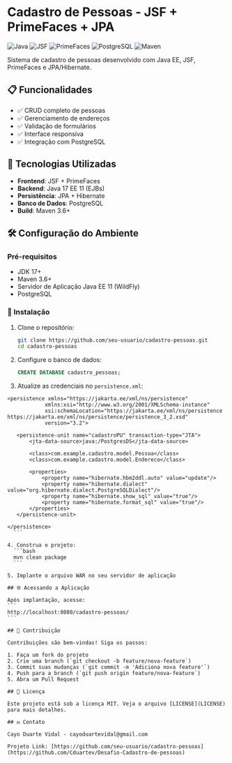 # Cadastro de Pessoas - JSF + PrimeFaces + JPA

![Java](https://img.shields.io/badge/Java-ED8B00?style=for-the-badge&logo=openjdk&logoColor=white)
![JSF](https://img.shields.io/badge/JSF-2.2+-orange)
![PrimeFaces](https://img.shields.io/badge/PrimeFaces-10.0+-blue)
![PostgreSQL](https://img.shields.io/badge/PostgreSQL-13+-blue?logo=postgresql)
![Maven](https://img.shields.io/badge/Maven-3.6+-red?logo=apache-maven)

Sistema de cadastro de pessoas desenvolvido com Java EE, JSF, PrimeFaces e JPA/Hibernate.

## 📋 Funcionalidades

- ✅ CRUD completo de pessoas
- ✅ Gerenciamento de endereços
- ✅ Validação de formulários
- ✅ Interface responsiva
- ✅ Integração com PostgreSQL

## 🚀 Tecnologias Utilizadas

- **Frontend**: JSF + PrimeFaces 
- **Backend**: Java 17 EE 11  (EJBs)
- **Persistência**: JPA + Hibernate 
- **Banco de Dados**: PostgreSQL 
- **Build**: Maven 3.6+

## 🛠️ Configuração do Ambiente

### Pré-requisitos

- JDK 17+
- Maven 3.6+
- Servidor de Aplicação Java EE 11 (WildFly)
- PostgreSQL

### 🔧 Instalação

1. Clone o repositório:
   ```bash
   git clone https://github.com/seu-usuario/cadastro-pessoas.git
   cd cadastro-pessoas
   ```

2. Configure o banco de dados:
   ```sql
   CREATE DATABASE cadastro_pessoas;
   ```

3. Atualize as credenciais no `persistence.xml`:
  
 ```` <?xml version="1.0" encoding="UTF-8"?>
<persistence xmlns="https://jakarta.ee/xml/ns/persistence"
             xmlns:xsi="http://www.w3.org/2001/XMLSchema-instance"
             xsi:schemaLocation="https://jakarta.ee/xml/ns/persistence https://jakarta.ee/xml/ns/persistence/persistence_3_2.xsd"
             version="3.2">

    <persistence-unit name="cadastroPU" transaction-type="JTA">
        <jta-data-source>java:/PostgresDS</jta-data-source>

        <class>com.example.cadastro.model.Pessoa</class>
        <class>com.example.cadastro.model.Endereco</class>

        <properties>
            <property name="hibernate.hbm2ddl.auto" value="update"/>
            <property name="hibernate.dialect" value="org.hibernate.dialect.PostgreSQLDialect"/>
            <property name="hibernate.show_sql" value="true"/>
            <property name="hibernate.format_sql" value="true"/>
        </properties>
    </persistence-unit>

</persistence>
   ```

4. Construa o projeto:
   ```bash
   mvn clean package
   ```

5. Implante o arquivo WAR no seu servidor de aplicação

## 🌐 Acessando a Aplicação

Após implantação, acesse:
```
http://localhost:8080/cadastro-pessoas/
```

## 🤝 Contribuição

Contribuições são bem-vindas! Siga os passos:

1. Faça um fork do projeto
2. Crie uma branch (`git checkout -b feature/nova-feature`)
3. Commit suas mudanças (`git commit -m 'Adiciona nova feature'`)
4. Push para a branch (`git push origin feature/nova-feature`)
5. Abra um Pull Request

## 📄 Licença

Este projeto está sob a licença MIT. Veja o arquivo [LICENSE](LICENSE) para mais detalhes.

## ✉️ Contato

Cayo Duarte Vidal - cayoduartevidal@gmail.com

Projeto Link: [https://github.com/seu-usuario/cadastro-pessoas](https://github.com/Cduartev/Desafio-Cadastro-de-pessoas)
